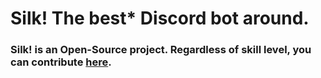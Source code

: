 # Silk! The best* Discord bot around.

### Silk! is an Open-Source project. Regardless of skill level, you can contribute [here](https://github.com/VelvetThePanda/Silk).





